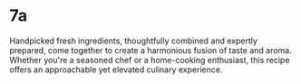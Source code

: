 # 7a
Handpicked fresh ingredients, thoughtfully combined and expertly prepared, come together to create a harmonious fusion of taste and aroma. Whether you're a seasoned chef or a home-cooking enthusiast, this recipe offers an approachable yet elevated culinary experience.
